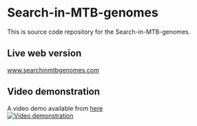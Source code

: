 # Search-in-MTB-genomes

This is source code repository for the Search-in-MTB-genomes.

## Live web version
www.searchinmtbgenomes.com

## Video demonstration
A video demo available from [here](http://www.youtube.com/watch?v=tuSEmQGKez4&feature)
<br/>
[![Video demonstration](https://img.youtube.com/vi/tuSEmQGKez4/0.jpg)](http://www.youtube.com/watch?v=tuSEmQGKez4&feature)

